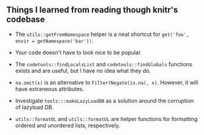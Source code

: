 ## Things I learned from reading though knitr's codebase

* The `utils::getFromNamespace` helper is a neat shortcut for
  `get('foo', envir = getNamespace('bar'))`.

* Your code doesn't have to look nice to be popular.

* The `codetools::findLocalsList` and `codetools::findGlobals` functions exists and
  are useful, but I have no idea what they do.

* `na.omit(x)` is an alternative to `Filter(Negate(is.na), x)`. However, it
  will have extraneous attributes.

* Investigate `tools:::makeLazyLoadDB` as a solution around the corruption of
  lazyload DB.

* `utils::formatOL` and `utils::formatUL` are helper functions for formatting
  ordered and unordered lists, respectively.
